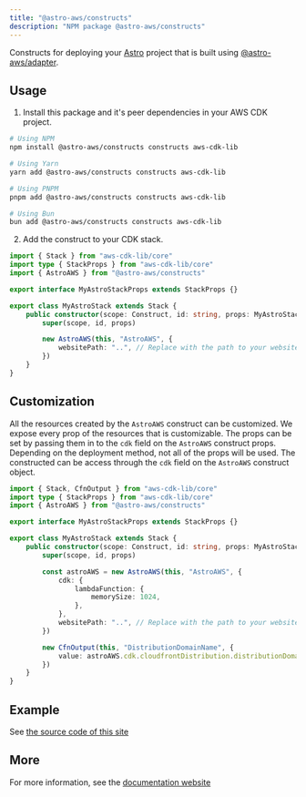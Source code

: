 ```yaml
---
title: "@astro-aws/constructs"
description: "NPM package @astro-aws/constructs"
---
```



Constructs for deploying your [Astro](https://astro.build/) project that is built using [@astro-aws/adapter](https://www.npmjs.com/package/@astro-aws/adapter).

## Usage

1. Install this package and it's peer dependencies in your AWS CDK project.

```sh
# Using NPM
npm install @astro-aws/constructs constructs aws-cdk-lib

# Using Yarn
yarn add @astro-aws/constructs constructs aws-cdk-lib

# Using PNPM
pnpm add @astro-aws/constructs constructs aws-cdk-lib

# Using Bun
bun add @astro-aws/constructs constructs aws-cdk-lib
```

2. Add the construct to your CDK stack.

```ts
import { Stack } from "aws-cdk-lib/core"
import type { StackProps } from "aws-cdk-lib/core"
import { AstroAWS } from "@astro-aws/constructs"

export interface MyAstroStackProps extends StackProps {}

export class MyAstroStack extends Stack {
	public constructor(scope: Construct, id: string, props: MyAstroStackProps) {
		super(scope, id, props)

		new AstroAWS(this, "AstroAWS", {
			websitePath: "..", // Replace with the path to your website code.
		})
	}
}
```

## Customization

All the resources created by the `AstroAWS` construct can be customized. We expose every prop of the resources that is customizable. The props can be set by passing them in to the `cdk` field on the `AstroAWS` construct props. Depending on the deployment method, not all of the props will be used. The constructed can be access through the `cdk` field on the `AstroAWS` construct object.

```ts
import { Stack, CfnOutput } from "aws-cdk-lib/core"
import type { StackProps } from "aws-cdk-lib/core"
import { AstroAWS } from "@astro-aws/constructs"

export interface MyAstroStackProps extends StackProps {}

export class MyAstroStack extends Stack {
	public constructor(scope: Construct, id: string, props: MyAstroStackProps) {
		super(scope, id, props)

		const astroAWS = new AstroAWS(this, "AstroAWS", {
			cdk: {
				lambdaFunction: {
					memorySize: 1024,
				},
			},
			websitePath: "..", // Replace with the path to your website code.
		})

		new CfnOutput(this, "DistributionDomainName", {
			value: astroAWS.cdk.cloudfrontDistribution.distributionDomainName,
		})
	}
}
```

## Example

See [the source code of this site](https://github.com/lukeshay/astro-aws/blob/main/apps/infra/src/lib/stacks/website-stack.ts)
## More

For more information, see the [documentation website](https://astro-aws.org/)
